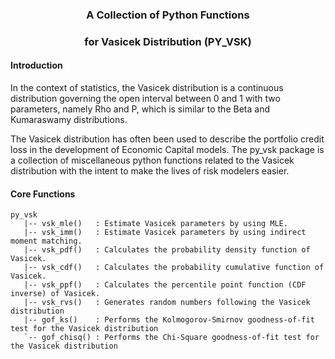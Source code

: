 
### <p align="center"> A Collection of Python Functions </p>
### <p align="center"> for Vasicek Distribution (PY_VSK) </p>

#### Introduction

In the context of statistics, the Vasicek distribution is a continuous distribution governing the open interval between 0 and 1 with two parameters, namely Rho and P, which is similar to the Beta and Kumaraswamy distributions. 

The Vasicek distribution has often been used to describe the portfolio credit loss in the development of Economic Capital models. The py\_vsk package is a collection of miscellaneous python functions related to the Vasicek distribution with the intent to make the lives of risk modelers easier.


#### Core Functions

```
py_vsk
   |-- vsk_mle()   : Estimate Vasicek parameters by using MLE.
   |-- vsk_imm()   : Estimate Vasicek parameters by using indirect moment matching.
   |-- vsk_pdf()   : Calculates the probability density function of Vasicek.
   |-- vsk_cdf()   : Calculates the probability cumulative function of Vasicek.
   |-- vsk_ppf()   : Calculates the percentile point function (CDF inverse) of Vasicek.
   |-- vsk_rvs()   : Generates random numbers following the Vasicek distribution
   |-- gof_ks()    : Performs the Kolmogorov-Smirnov goodness-of-fit test for the Vasicek distribution
   `-- gof_chisq() : Performs the Chi-Square goodness-of-fit test for the Vasicek distribution
```
